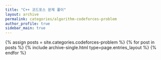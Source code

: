 ```yaml
---
title: "C++ 코드포스 문제 풀이"
layout: archive
permalink: categories/algorithm-codeforces-problem
author_profile: true
sidebar_main: true
---
```



{% assign posts = site.categories.codeforces-problem %}
{% for post in posts %} {% include archive-single.html type=page.entries_layout %} {% endfor %}